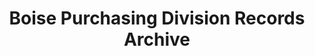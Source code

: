 ---
layout: repo
title: "Boise Purchasing Division Records Archive"
id: 2201
permalink: repos/2201/
---